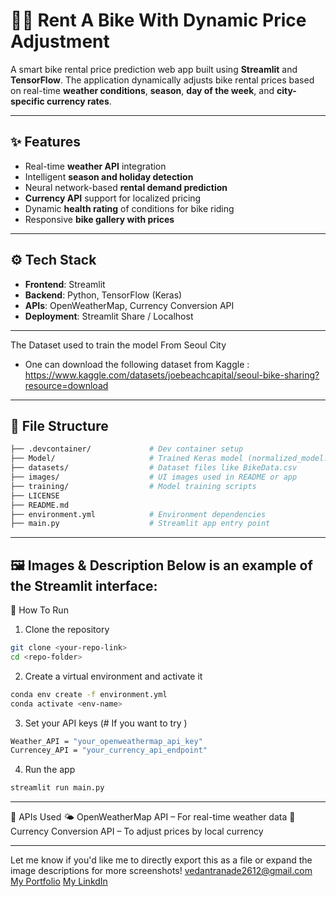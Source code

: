 # 🚴‍♂️ Rent A Bike With Dynamic Price Adjustment

A smart bike rental price prediction web app built using **Streamlit** and **TensorFlow**. The application dynamically adjusts bike rental prices based on real-time **weather conditions**, **season**, **day of the week**, and **city-specific currency rates**.

---

## ✨ Features

- Real-time **weather API** integration
- Intelligent **season and holiday detection**
- Neural network-based **rental demand prediction**
- **Currency API** support for localized pricing
- Dynamic **health rating** of conditions for bike riding
- Responsive **bike gallery with prices**

---

## ⚙️ Tech Stack

- **Frontend**: Streamlit
- **Backend**: Python, TensorFlow (Keras)
- **APIs**: OpenWeatherMap, Currency Conversion API
- **Deployment**: Streamlit Share / Localhost

---

The Dataset used to train the model From Seoul City 
* One can download the following dataset from Kaggle : https://www.kaggle.com/datasets/joebeachcapital/seoul-bike-sharing?resource=download

---

## 📁 File Structure

```bash
├── .devcontainer/             # Dev container setup
├── Model/                     # Trained Keras model (normalized_model.h5)
├── datasets/                  # Dataset files like BikeData.csv
├── images/                    # UI images used in README or app
├── training/                  # Model training scripts
├── LICENSE
├── README.md
├── environment.yml            # Environment dependencies
├── main.py                    # Streamlit app entry point

```
---

🖼️ Images & Description
Below is an example of the Streamlit interface:
---

🚀 How To Run
1) Clone the repository

```bash
git clone <your-repo-link>
cd <repo-folder>
```
2) Create a virtual environment and activate it
```bash
conda env create -f environment.yml
conda activate <env-name>
```
3) Set your API keys (# If you want to try )
```bash
Weather_API = "your_openweathermap_api_key"
Currencey_API = "your_currency_api_endpoint"
```

4) Run the app

```bash
streamlit run main.py
```

---

🔌 APIs Used
🌤️ OpenWeatherMap API – For real-time weather data
💱 Currency Conversion API – To adjust prices by local currency

---

Let me know if you'd like me to directly export this as a file or expand the image descriptions for more screenshots! 
vedantranade2612@gmail.com
[My Portfolio](https://vedant-ranade.netlify.app/)
[My LinkdIn](https://www.linkedin.com/in/vedant-ranade-683867271/)


